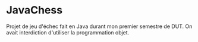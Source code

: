 # JavaChess
Projet de jeu d'échec fait en Java durant mon premier semestre de DUT. On avait interdiction d'utiliser la programmation objet.
